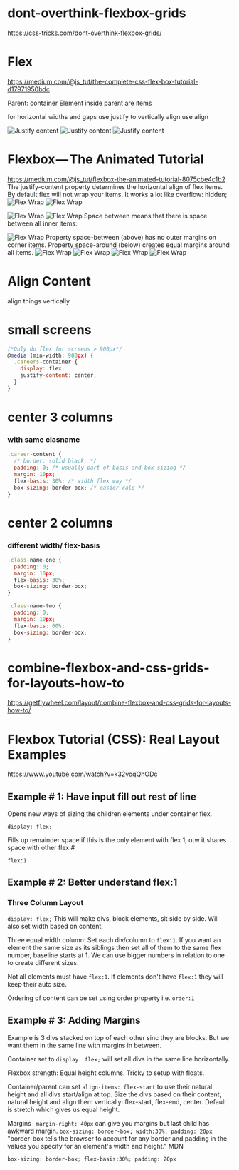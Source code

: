 # dont-overthink-flexbox-grids
https://css-tricks.com/dont-overthink-flexbox-grids/

# Flex
https://medium.com/@js_tut/the-complete-css-flex-box-tutorial-d17971950bdc

Parent: container
Element inside parent are items

for horizontal widths and gaps use justify
to vertically align use align

![Justify content](https://cdn-images-1.medium.com/max/800/1*V1bfijm-RCdlxcZhP7tYwA.png)
![Justify content](https://cdn-images-1.medium.com/max/800/1*XGm7JEbXLe3e9_XAdgZDYw.png)
![Justify content](https://cdn-images-1.medium.com/max/800/1*V1bfijm-RCdlxcZhP7tYwA.png)


# Flexbox — The Animated Tutorial

https://medium.com/@js_tut/flexbox-the-animated-tutorial-8075cbe4c1b2
The justify-content property determines the horizontal align of flex items. 
By default flex will not wrap your items. It works a lot like overflow: hidden;
![Flex Wrap](https://cdn-images-1.medium.com/max/1000/1*ifh1BiMPRpuZW7M0IgKn2Q.gif)
![Flex Wrap](https://cdn-images-1.medium.com/max/1000/1*4hLqiU88qnEh1ATONlCXXA.gif)

![Flex Wrap](https://cdn-images-1.medium.com/max/1000/1*_f0MFEMH2eHqOizU3H-ojg.gif)
![Flex Wrap](https://cdn-images-1.medium.com/max/1000/1*wQqJLrONR-EwnVvAzsu6oA.gif)
Space between means that there is space between all inner items:

![Flex Wrap](https://cdn-images-1.medium.com/max/1000/1*sqMyo7ci5q6SbphollmQmA.gif)
Property space-between (above) has no outer margins on corner items.
Property space-around (below) creates equal margins around all items.
![Flex Wrap](https://cdn-images-1.medium.com/max/1000/1*zfISj_ZSke7QNgf5zgPXBg.gif)
![Flex Wrap](https://cdn-images-1.medium.com/max/1000/1*Yci5P9msWj3JzuksrL9rXw.gif)
![Flex Wrap](https://cdn-images-1.medium.com/max/1000/1*Yci5P9msWj3JzuksrL9rXw.gif)
![Flex Wrap](https://cdn-images-1.medium.com/max/1000/1*Yci5P9msWj3JzuksrL9rXw.gif)

# Align Content
align things vertically


# small screens
```js
/*Only do flex for screens > 900px*/
@media (min-width: 900px) {
  .careers-container {
    display: flex;
    justify-content: center;
  }
}

```
# center 3 columns 
### with same clasname
```js
.career-content {
  /* border: solid black; */
  padding: 0; /* usually part of basis and box sizing */
  margin: 10px;
  flex-basis: 30%; /* width flex way */
  box-sizing: border-box; /* easier calc */
}
```

# center 2 columns
### different width/ flex-basis

```js
.class-name-one {
  padding: 0; 
  margin: 10px;
  flex-basis: 30%; 
  box-sizing: border-box;
}

.class-name-two {
  padding: 0; 
  margin: 10px;
  flex-basis: 60%; 
  box-sizing: border-box;
}
```


# combine-flexbox-and-css-grids-for-layouts-how-to
https://getflywheel.com/layout/combine-flexbox-and-css-grids-for-layouts-how-to/

# Flexbox Tutorial (CSS): Real Layout Examples
https://www.youtube.com/watch?v=k32voqQhODc

##  Example # 1: Have input fill out rest of line

Opens new ways of sizing the children elements under container flex.

```display: flex;```

Fills up remainder space if this is the only element with flex 1, otw it shares space with other flex:#

```flex:1```

##  Example # 2: Better understand flex:1
### Three Column Layout

```display: flex;``` This will make divs, block elements, sit side by side. Will also set width based on content.
 
 Three equal width column: Set each div/column to ```flex:1```. If you want an element the same size as its siblings then set all of them to the same flex number, baseline starts at 1. We can use bigger numbers in relation to one to create different sizes.
 
 Not all elements must have ```flex:1```. If elements don't have ```flex:1``` they will keep their auto size.

Ordering of content can be set using order property i.e. ```order:1```

##  Example # 3: Adding Margins
Example is 3 divs stacked on top of each other sinc they are blocks. But we want them in the same line with margins in between.

Container set to ```display: flex;``` will set all divs in the same line horizontally.

Flexbox strength: Equal height columns. Tricky to setup with floats.

Container/parent can set ``` align-items: flex-start ``` to use their natural height and all divs start/align at top. Size the divs based on their content, natural height and align them vertically: flex-start, flex-end, center. Default is stretch which gives us equal height.

Margins
``` margin-right: 40px``` can give you margins but last child has awkward margin.
```box-sizing: border-box; width:30%; padding: 20px``` "border-box tells the browser to account for any border and padding in the values you specify for an element's width and height." MDN

```box-sizing: border-box; flex-basis:30%; padding: 20px```
